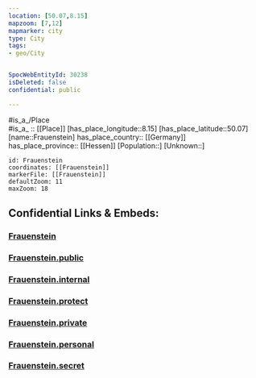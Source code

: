 ```yaml
---
location: [50.07,8.15] 
mapzoom: [7,12] 
mapmarker: city 
type: City
tags:
- geo/City


SpocWebEntityId: 30238
isDeleted: false
confidential: public

---
```

#is_a_/Place  
#is_a_ :: [[Place]] 
[has_place_longitude::8.15] 
[has_place_latitude::50.07] 
[name::Frauenstein] 
has_place_country:: [[Germany]]  
has_place_province:: [[Hessen]] 
[Population::] 
[Unknown::] 


```leaflet
id: Frauenstein
coordinates: [[Frauenstein]] 
markerFile: [[Frauenstein]] 
defaultZoom: 11 
maxZoom: 18
```


## Confidential Links & Embeds: 

### [Frauenstein](/_Standards/Earth/Continent/Europe/Europe~Central/Germany/Germany~West/Hessen/counties~Hessen/Wiesbaden/boroughs~Wiesbaden/Frauenstein.md) 

### [Frauenstein.public](/_public/Earth/Continent/Europe/Europe~Central/Germany/Germany~West/Hessen/counties~Hessen/Wiesbaden/boroughs~Wiesbaden/Frauenstein.public.md) 

### [Frauenstein.internal](/_internal/Earth/Continent/Europe/Europe~Central/Germany/Germany~West/Hessen/counties~Hessen/Wiesbaden/boroughs~Wiesbaden/Frauenstein.internal.md) 

### [Frauenstein.protect](/_protect/Earth/Continent/Europe/Europe~Central/Germany/Germany~West/Hessen/counties~Hessen/Wiesbaden/boroughs~Wiesbaden/Frauenstein.protect.md) 

### [Frauenstein.private](/_private/Earth/Continent/Europe/Europe~Central/Germany/Germany~West/Hessen/counties~Hessen/Wiesbaden/boroughs~Wiesbaden/Frauenstein.private.md) 

### [Frauenstein.personal](/_personal/Earth/Continent/Europe/Europe~Central/Germany/Germany~West/Hessen/counties~Hessen/Wiesbaden/boroughs~Wiesbaden/Frauenstein.personal.md) 

### [Frauenstein.secret](/_secret/Earth/Continent/Europe/Europe~Central/Germany/Germany~West/Hessen/counties~Hessen/Wiesbaden/boroughs~Wiesbaden/Frauenstein.secret.md)

